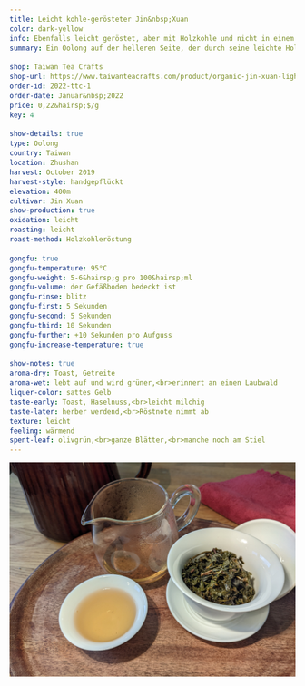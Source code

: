 ```yaml
---
title: Leicht kohle-gerösteter Jin&nbsp;Xuan
color: dark-yellow
info: Ebenfalls leicht geröstet, aber mit Holzkohle und nicht in einem elektrischen Ofen.
summary: Ein Oolong auf der helleren Seite, der durch seine leichte Holzkohleröstung aber etwas an Komplexität gewinnt. Zu einer leichten Milchigkeit und eher grünen Aromen kommen Röstnoten und eine sanfte Nussigkeit.

shop: Taiwan Tea Crafts
shop-url: https://www.taiwanteacrafts.com/product/organic-jin-xuan-light-charcoal-pit-fired-oolong-tea
order-id: 2022-ttc-1
order-date: Januar&nbsp;2022
price: 0,22&hairsp;$/g
key: 4

show-details: true
type: Oolong
country: Taiwan
location: Zhushan
harvest: October 2019
harvest-style: handgepflückt
elevation: 400m
cultivar: Jin Xuan
show-production: true
oxidation: leicht
roasting: leicht
roast-method: Holzkohleröstung

gongfu: true
gongfu-temperature: 95°C
gongfu-weight: 5-6&hairsp;g pro 100&hairsp;ml
gongfu-volume: der Gefäßboden bedeckt ist
gongfu-rinse: blitz
gongfu-first: 5 Sekunden
gongfu-second: 5 Sekunden
gongfu-third: 10 Sekunden
gongfu-further: +10 Sekunden pro Aufguss
gongfu-increase-temperature: true

show-notes: true
aroma-dry: Toast, Getreite
aroma-wet: lebt auf und wird grüner,<br>erinnert an einen Laubwald
liquer-color: sattes Gelb
taste-early: Toast, Haselnuss,<br>leicht milchig
taste-later: herber werdend,<br>Röstnote nimmt ab
texture: leicht
feeling: wärmend
spent-leaf: olivgrün,<br>ganze Blätter,<br>manche noch am Stiel
---
```

<img src="/assets/img/orders/2022-ttc-1/lcrjx/05-second-infusion.jpg" alt="Ein mitteldunkler Oolong mit aufgegangenen Blättern im Gaiwan, daneben eine Schale mit einem sattgelben Aufguss.">